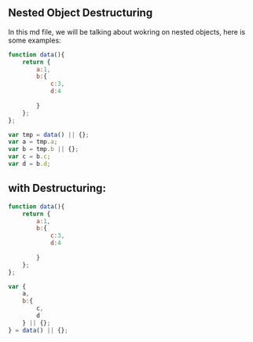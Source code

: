 ## Nested Object Destructuring
In this md file, we will be talking about wokring on nested objects, here is some examples:

```js
function data(){
    return {
        a:1, 
        b:{
            c:3, 
            d:4
        
        }
    };
};

var tmp = data() || {};
var a = tmp.a;
var b = tmp.b || {};
var c = b.c;
var d = b.d;

```

## with Destructuring:

```js
function data(){
    return {
        a:1, 
        b:{
            c:3, 
            d:4
        
        }
    };
};

var {
    a,
    b:{
        c,
        d
    } || {};
} = data() || {};
```

